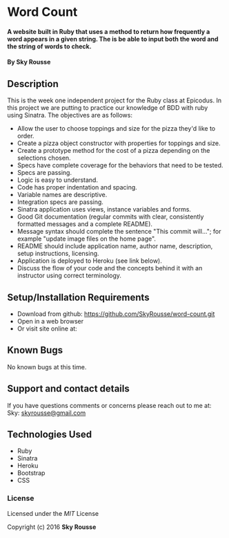 # Word Count

####  A website built in Ruby that uses a method to return how frequently a word appears in a given string. The is be able to input both the word and the string of words to check.

#### By Sky Rousse

## Description

 This is the week one independent project for the Ruby class at Epicodus. In this project we are putting to practice our knowledge of BDD with ruby using Sinatra. The objectives are as follows:

* Allow the user to choose toppings and size for the pizza they'd like to order.
* Create a pizza object constructor with properties for toppings and size.
* Create a prototype method for the cost of a pizza depending on the selections chosen.
* Specs have complete coverage for the behaviors that need to be tested.
* Specs are passing.
* Logic is easy to understand.
* Code has proper indentation and spacing.
* Variable names are descriptive.
* Integration specs are passing.
* Sinatra application uses views, instance variables and forms.
* Good Git documentation (regular commits with clear, consistently formatted messages and a complete README).
* Message syntax should complete the sentence "This commit will..."; for example "update image files on the home page".
* README should include application name, author name, description, setup instructions, licensing.
* Application is deployed to Heroku (see link below).
* Discuss the flow of your code and the concepts behind it with an instructor using correct terminology.

## Setup/Installation Requirements

* Download from github: https://github.com/SkyRousse/word-count.git
* Open in a web browser
* Or visit site online at:

## Known Bugs
No known bugs at this time.


## Support and contact details
If you have questions comments or concerns please reach out to me at:
Sky: <a href="mailto:skyrousse@gmail.com">skyrousse@gmail.com</a>

## Technologies Used

* Ruby
* Sinatra
* Heroku
* Bootstrap
* CSS

### License

Licensed under the _MIT_ License

Copyright (c) 2016 **Sky Rousse**
